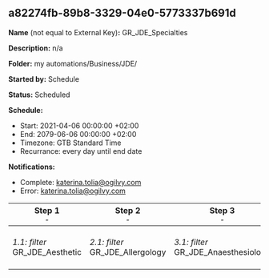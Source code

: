 ## a82274fb-89b8-3329-04e0-5773337b691d

**Name** (not equal to External Key)**:** GR_JDE_Specialties

**Description:** n/a

**Folder:** my automations/Business/JDE/

**Started by:** Schedule

**Status:** Scheduled

**Schedule:**

* Start: 2021-04-06 00:00:00 +02:00
* End: 2079-06-06 00:00:00 +02:00
* Timezone: GTB Standard Time
* Recurrance: every day until end date

**Notifications:**

* Complete: katerina.tolia@ogilvy.com
* Error: katerina.tolia@ogilvy.com

| Step 1<br>_<small>-</small>_ | Step 2<br>_<small>-</small>_ | Step 3<br>_<small>-</small>_ | Step 4<br>_<small>-</small>_ | Step 5<br>_<small>-</small>_ | Step 6<br>_<small>-</small>_ | Step 7<br>_<small>-</small>_ | Step 8<br>_<small>-</small>_ | Step 9<br>_<small>-</small>_ | Step 10<br>_<small>-</small>_ | Step 11<br>_<small>-</small>_ | Step 12<br>_<small>-</small>_ | Step 13<br>_<small>-</small>_ | Step 14<br>_<small>-</small>_ | Step 15<br>_<small>-</small>_ | Step 16<br>_<small>-</small>_ | Step 17<br>_<small>-</small>_ | Step 18<br>_<small>-</small>_ | Step 19<br>_<small>-</small>_ | Step 20<br>_<small>-</small>_ | Step 21<br>_<small>-</small>_ | Step 22<br>_<small>-</small>_ | Step 23<br>_<small>-</small>_ | Step 24<br>_<small>-</small>_ | Step 25<br>_<small>-</small>_ | Step 26<br>_<small>-</small>_ | Step 27<br>_<small>-</small>_ | Step 28<br>_<small>-</small>_ | Step 29<br>_<small>-</small>_ | Step 30<br>_<small>-</small>_ | Step 31<br>_<small>-</small>_ | Step 32<br>_<small>-</small>_ | Step 33<br>_<small>-</small>_ | Step 34<br>_<small>-</small>_ | Step 35<br>_<small>-</small>_ | Step 36<br>_<small>-</small>_ | Step 37<br>_<small>-</small>_ | Step 38<br>_<small>-</small>_ | Step 39<br>_<small>-</small>_ | Step 40<br>_<small>-</small>_ | Step 41<br>_<small>-</small>_ | Step 42<br>_<small>-</small>_ | Step 43<br>_<small>-</small>_ | Step 44<br>_<small>-</small>_ | Step 45<br>_<small>-</small>_ | Step 46<br>_<small>-</small>_ | Step 47<br>_<small>-</small>_ | Step 48<br>_<small>-</small>_ | Step 49<br>_<small>-</small>_ | Step 50<br>_<small>-</small>_ | Step 51<br>_<small>-</small>_ | Step 52<br>_<small>-</small>_ | Step 53<br>_<small>-</small>_ | Step 54<br>_<small>-</small>_ | Step 55<br>_<small>-</small>_ | Step 56<br>_<small>-</small>_ | Step 57<br>_<small>-</small>_ | Step 58<br>_<small>-</small>_ | Step 59<br>_<small>-</small>_ | Step 60<br>_<small>-</small>_ |
| --- | --- | --- | --- | --- | --- | --- | --- | --- | --- | --- | --- | --- | --- | --- | --- | --- | --- | --- | --- | --- | --- | --- | --- | --- | --- | --- | --- | --- | --- | --- | --- | --- | --- | --- | --- | --- | --- | --- | --- | --- | --- | --- | --- | --- | --- | --- | --- | --- | --- | --- | --- | --- | --- | --- | --- | --- | --- | --- | --- |
| _1.1: filter_<br>GR_JDE_Aesthetic | _2.1: filter_<br>GR_JDE_Allergology | _3.1: filter_<br>GR_JDE_Anaesthesiology | _4.1: filter_<br>GR_JDE_Anatomical_Pathology | _5.1: filter_<br>GR_JDE_Biology | _6.1: filter_<br>GR_JDE_C | _7.1: filter_<br>GR_JDE_Cardio Surgery | _8.1: filter_<br>GR_JDE_Cardiology | _9.1: filter_<br>GR_JDE_Cardiothoracic Thoracic Surgery | _10.1: filter_<br>GR_JDE_Cardiovascular Vascular Surgery | _11.1: filter_<br>GR_JDE_Child & Adolescent Psychiatry | _12.1: filter_<br>GR_JDE_County Doctor | _13.1: filter_<br>GR_JDE_Cytology | _14.1: filter_<br>GR_JDE_Dermatology | _15.1: filter_<br>GR_JDE_Diabetology | _16.1: filter_<br>GR_JDE_EDM | _17.1: filter_<br>GR_JDE_Endocrinology | _18.1: filter_<br>GR_JDE_Gastroenterology | _19.1: filter_<br>GR_JDE_General Practice | _20.1: filter_<br>GR_JDE_General Surgery | _21.1: filter_<br>GR_JDE_Genetics | _22.1: filter_<br>GR_JDE_Haematology | _23.1: filter_<br>GR_JDE_Hepatology | _24.1: filter_<br>GR_JDE_Hospital Pharmacy | _25.1: filter_<br>GR_JDE_Hygiene | _26.1: filter_<br>GR_JDE_Infectious Diseases | _27.1: filter_<br>GR_JDE_Intensive Care | _28.1: filter_<br>GR_JDE_Internal Medicine | _29.1: filter_<br>GR_JDE_Maxillo Facial Surgery | _30.1: filter_<br>GR_JDE_Microbiology | _31.1: filter_<br>GR_JDE_Midwifery | _32.1: filter_<br>GR_JDE_N | _33.1: filter_<br>GR_JDE_Nephrology | _34.1: filter_<br>GR_JDE_Neurology | _35.1: filter_<br>GR_JDE_Neurosurgery | _36.1: filter_<br>GR_JDE_Nuclear Medicine | _37.1: filter_<br>GR_JDE_Nurse | _38.1: filter_<br>GR_JDE_OBG | _39.1: filter_<br>GR_JDE_Obstetrics & Gynaecology Nurse | _40.1: filter_<br>GR_JDE_Occupational Health | _41.1: filter_<br>GR_JDE_Oncology | _42.1: filter_<br>GR_JDE_Oncology Radiotherapy | _43.1: filter_<br>GR_JDE_Ophthalmology | _44.1: filter_<br>GR_JDE_Orthopaedic Surgery | _45.1: filter_<br>GR_JDE_Otorhinolaryngology | _46.1: filter_<br>GR_JDE_Paediatric Surgery | _47.1: filter_<br>GR_JDE_Paediatrics | _48.1: filter_<br>GR_JDE_PD | _49.1: filter_<br>GR_JDE_PHA | _50.1: filter_<br>GR_JDE_Pharmacology | _51.1: filter_<br>GR_JDE_Pharmacy | _52.1: filter_<br>GR_JDE_Physical Medicine & Rehabilitation | _53.1: filter_<br>GR_JDE_Pneumology | _54.1: filter_<br>GR_JDE_Psychiatry | _55.1: filter_<br>GR_JDE_Psychology | _56.1: filter_<br>GR_JDE_Radiology | _57.1: filter_<br>GR_JDE_Rheumatology | _58.1: filter_<br>GR_JDE_SRG | _59.1: filter_<br>GR_JDE_Urology | _60.1: filter_<br>GR_JDE_Social Assistant-Worker |
